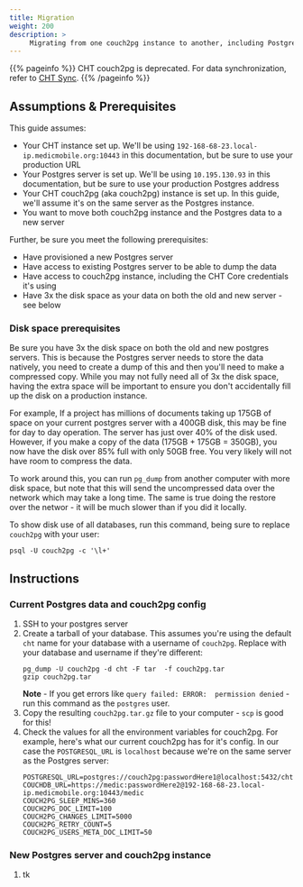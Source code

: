 ```yaml
---
title: Migration
weight: 200
description: >
     Migrating from one couch2pg instance to another, including Postgres data
---
```


{{% pageinfo %}}
CHT couch2pg is deprecated. For data synchronization, refer to [CHT Sync](https://docs.communityhealthtoolkit.org/core/overview/cht-sync/).
{{% /pageinfo %}}

## Assumptions & Prerequisites

This guide assumes:
* Your CHT instance set up.  We'll be using `192-168-68-23.local-ip.medicmobile.org:10443` in this documentation, but be sure to use your production URL
* Your Postgres server is set up. We'll be using `10.195.130.93` in this documentation, but be sure to use your production Postgres address
* Your CHT couch2pg (aka couch2pg) instance is set up. In this guide, we'll assume it's on the same server as the Postgres instance.
* You want to move both couch2pg instance and the Postgres data to a new server

Further, be sure you meet the following prerequisites:
* Have provisioned a new Postgres server
* Have access to existing Postgres server to be able to dump the data
* Have access to couch2pg instance, including the CHT Core credentials it's using
* Have 3x the disk space as your data on both the old and new server - see below

### Disk space prerequisites

Be sure you have 3x the disk space on both the old and new postgres servers.  This is because the Postgres server needs to store the data natively, you need to create a dump of this and then you'll need to make a compressed copy.  While you may not fully need all of 3x the disk space, having the extra space will be important to ensure you don't accidentally fill up the disk on a production instance.

For example, If a project has millions of documents taking up 175GB of space on your current postgres server with a 400GB disk, this may be fine for day to day operation.  The server has just over 40% of the disk used.  However, if you make a copy of the data (175GB + 175GB = 350GB), you now have the disk over 85% full with only 50GB free.  You very likely will not have room to compress the data.

To work around this, you can run `pg_dump` from another computer with more disk space, but note that this will send the uncompressed data over the network which may take a long time.  The same is true doing the restore over the networ - it will be much slower than if you did it locally.

To show disk use of all databases, run this command, being sure to replace `couch2pg` with your user:

```shell
psql -U couch2pg -c '\l+'
```

## Instructions

### Current Postgres data and couch2pg config

1. SSH to your postgres server
2. Create a tarball of your database.  This assumes you're using the default `cht` name for your database with a username of `couch2pg`.  Replace with your database and username if they're different:
    ```shell
    pg_dump -U couch2pg -d cht -F tar  -f couch2pg.tar
    gzip couch2pg.tar
    ```
   **Note** - If you get errors like `query failed: ERROR:  permission denied` - run this command as the `postgres` user.
3. Copy the resulting `couch2pg.tar.gz` file to your computer - `scp` is good for this!
4. Check the values for all the environment variables for couch2pg. For example, here's what our current couch2pg has for it's config. In our case the `POSTGRESQL_URL` is `localhost` because we're on the same server as the Postgres server:
    ```shell
    POSTGRESQL_URL=postgres://couch2pg:passwordHere1@localhost:5432/cht
    COUCHDB_URL=https://medic:passwordHere2@192-168-68-23.local-ip.medicmobile.org:10443/medic
    COUCH2PG_SLEEP_MINS=360
    COUCH2PG_DOC_LIMIT=100
    COUCH2PG_CHANGES_LIMIT=5000
    COUCH2PG_RETRY_COUNT=5
    COUCH2PG_USERS_META_DOC_LIMIT=50
    ```

### New Postgres server and couch2pg instance

1. tk
